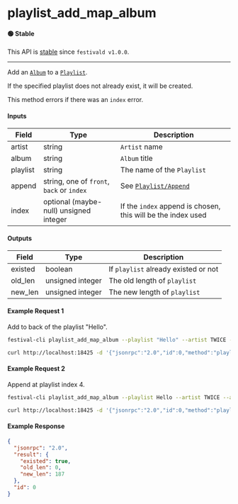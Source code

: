 # playlist_add_map_album

#### 🟢 Stable
This API is [stable](../../api-stability/marker.md) since `festivald v1.0.0`.

---

Add an [`Album`](../../common-objects/album.md) to a [`Playlist`](../../common-objects/playlist.md).

If the specified playlist does not already exist, it will be created.

This method errors if there was an `index` error.

#### Inputs
| Field    | Type                                        | Description |
|----------|---------------------------------------------|-------------|
| artist   | string                                      | `Artist` name
| album    | string                                      | `Album` title
| playlist | string                                      | The name of the `Playlist`
| append   | string, one of `front`, `back` or `index`   | See [`Playlist/Append`](../playlist/playlist.md#append)
| index    | optional (maybe-null) unsigned integer      | If the `index` append is chosen, this will be the index used


#### Outputs
| Field   | Type    | Description |
|---------|---------|-------------|
| existed | boolean | If `playlist` already existed or not
| old_len | unsigned integer | The old length of `playlist`
| new_len | unsigned integer | The new length of `playlist`

#### Example Request 1
Add to back of the playlist "Hello".
```bash
festival-cli playlist_add_map_album --playlist "Hello" --artist TWICE --album "PAGE TWO" --append back
```
```bash
curl http://localhost:18425 -d '{"jsonrpc":"2.0","id":0,"method":"playlist_add_map_album","params":{"playlist":"Hello","artist":"TWICE","album":"PAGE TWO","append":"back"}}'
```

#### Example Request 2
Append at playlist index 4.
```bash
festival-cli playlist_add_map_album --playlist Hello --artist TWICE --album "PAGE TWO" --append index --index 4
```
```bash
curl http://localhost:18425 -d '{"jsonrpc":"2.0","id":0,"method":"playlist_add_map_album","params":{"playlist":"Hello","artist":"TWICE","album":"PAGE TWO","append":"index","index":4}}'
```

#### Example Response
```json
{
  "jsonrpc": "2.0",
  "result": {
    "existed": true,
    "old_len": 0,
    "new_len": 187
  },
  "id": 0
}
```
